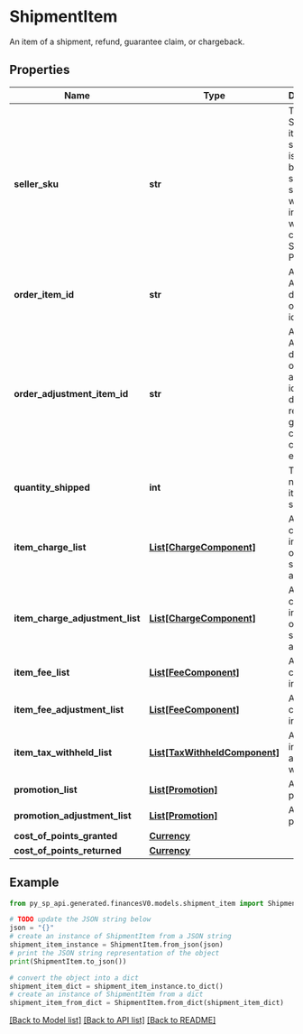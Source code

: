 # ShipmentItem

An item of a shipment, refund, guarantee claim, or chargeback.

## Properties

Name | Type | Description | Notes
------------ | ------------- | ------------- | -------------
**seller_sku** | **str** | The seller SKU of the item. The seller SKU is qualified by the seller&#39;s seller ID, which is included with every call to the Selling Partner API. | [optional] 
**order_item_id** | **str** | An Amazon-defined order item identifier. | [optional] 
**order_adjustment_item_id** | **str** | An Amazon-defined order adjustment identifier defined for refunds, guarantee claims, and chargeback events. | [optional] 
**quantity_shipped** | **int** | The number of items shipped. | [optional] 
**item_charge_list** | [**List[ChargeComponent]**](ChargeComponent.md) | A list of charge information on the seller&#39;s account. | [optional] 
**item_charge_adjustment_list** | [**List[ChargeComponent]**](ChargeComponent.md) | A list of charge information on the seller&#39;s account. | [optional] 
**item_fee_list** | [**List[FeeComponent]**](FeeComponent.md) | A list of fee component information. | [optional] 
**item_fee_adjustment_list** | [**List[FeeComponent]**](FeeComponent.md) | A list of fee component information. | [optional] 
**item_tax_withheld_list** | [**List[TaxWithheldComponent]**](TaxWithheldComponent.md) | A list of information about taxes withheld. | [optional] 
**promotion_list** | [**List[Promotion]**](Promotion.md) | A list of promotions. | [optional] 
**promotion_adjustment_list** | [**List[Promotion]**](Promotion.md) | A list of promotions. | [optional] 
**cost_of_points_granted** | [**Currency**](Currency.md) |  | [optional] 
**cost_of_points_returned** | [**Currency**](Currency.md) |  | [optional] 

## Example

```python
from py_sp_api.generated.financesV0.models.shipment_item import ShipmentItem

# TODO update the JSON string below
json = "{}"
# create an instance of ShipmentItem from a JSON string
shipment_item_instance = ShipmentItem.from_json(json)
# print the JSON string representation of the object
print(ShipmentItem.to_json())

# convert the object into a dict
shipment_item_dict = shipment_item_instance.to_dict()
# create an instance of ShipmentItem from a dict
shipment_item_from_dict = ShipmentItem.from_dict(shipment_item_dict)
```
[[Back to Model list]](../README.md#documentation-for-models) [[Back to API list]](../README.md#documentation-for-api-endpoints) [[Back to README]](../README.md)


